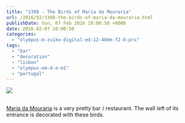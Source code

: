 ```yaml
---
title: "3398 - The Birds of Maria da Mouraria"
url: /2016/02/3398-the-birds-of-maria-da-mouraria.html
publishDate: Sun, 07 Feb 2016 19:00:50 +0000
date: 2016-02-07 20:00:50
categories: 
  - "olympus-m-zuiko-digital-ed-12-40mm-f2-8-pro"
tags: 
  - "bar"
  - "decoration"
  - "lisbon"
  - "olympus-om-d-e-m1"
  - "portugal"
---
```

<div class="container">
<div class="center"><a target="_blank" href="https://d25zfm9zpd7gm5.cloudfront.net/1200x1200/2015/20150904_195127_lr.jpg"><img class="webfeedsFeaturedVisual" src="https://d25zfm9zpd7gm5.cloudfront.net/0600x0600/2015/20150904_195127_lr.jpg" /></a></div>
</div>
<br />

<a href="http://mariadamouraria.pt/" target="_blank">Maria da Mouraria</a> is a very pretty bar / restaurant. The wall left of its entrance is decorated with these birds.
